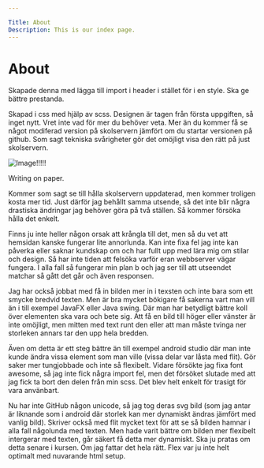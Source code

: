 ```yaml
---

Title: About
Description: This is our index page.
---
```



<div class="main-grid">
   <div class="main-child-header">
      <h1 >About</h1>
   </div>
   <div class="main-child-text">
      <p >
        Skapade denna med lägga till import i header i stället för i en style. Ska ge bättre prestanda.
      </p>
      <p>
         Skapad i css med hjälp av scss. Designen är tagen från första uppgiften, så inget nytt. 
         Vret inte vad för mer du behöver veta. Mer än du kommer få se något modiferad version på skolservern
         jämfört om du startar versionen på github. Som sagt tekniska svårigheter gör det omöjligt visa den rätt på just skolservern. 
      </p>
      <div class="main-child-text-img-wrap">
         <img src="assets/img/writing_old.jpg"  alt="Image!!!!!">
      <p>
         Writing on paper. 
      </p>
      </div>
      <p>
         Kommer som sagt se till hålla skolservern uppdaterad, men kommer troligen kosta mer tid. Just därför jag behållt samma utsende, så det inte blir några drastiska ändringar jag behöver göra på två ställen. Så kommer försöka hålla det enkelt.   
      </p>
      <p>Finns ju inte heller någon orsak att krångla till det, men så du vet att hemsidan kanske fungerar lite annorlunda. Kan inte fixa fel jag inte kan påverka eller saknar kundskap om och har fullt upp med lära mig om stilar och design. Så har inte tiden att felsöka varför eran webbserver vägar fungera. I alla fall så fungerar min plan b och jag ser till att utseendet matchar så gått det går och även responsen. 
      </p>
      <p> Jag har också jobbat med få in bilden mer in i texsten och inte bara som ett smycke bredvid texten. Men är bra mycket bökigare få sakerna vart man vill än i till exempel JavaFX eller Java swing. Där man har betydligt bättre koll över elementen ska vara och bete sig. Att få en bild till höger eller vänster är inte omöjligt, men mitten med text runt den eller att man måste tvinga ner storleken annars tar den upp hela bredden.   
      </p>
      <p>Även om detta är ett steg bättre än till exempel android studio där man inte kunde ändra vissa element som man ville (vissa delar var låsta med flit). Gör saker mer tungjobbade och inte så flexibelt. Vidare försökte jag fixa font awesome, så jag inte fick några import fel, men det försöket slutade med att jag fick ta bort den delen från min scss. Det blev helt enkelt för trasigt för vara använbart.
      </p>
      <p>Nu har inte GitHub någon unicode, så jag tog deras svg bild (som jag antar är liknande som i android där storlek kan mer dynamiskt ändras jämfört med vanlig bild). Skriver också med flit mycket text för att se så bilden hamnar i alla fall någolunda med texten. Men hade varit bättre om bilden mer flexibelt intergerar med texten, går säkert få detta mer dynamiskt. Ska ju pratas om detta senare i kursen. Om jag fattar det hela rätt. Flex var ju inte helt optimalt med nuvarande html setup. 
      </p>
   </div>

</div>
